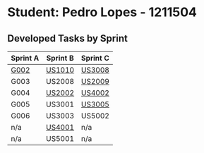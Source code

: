 # Student: Pedro Lopes - 1211504

## Developed Tasks by Sprint


| Sprint A                                        | Sprint B                            | Sprint C                            |
|-------------------------------------------------|-------------------------------------|-------------------------------------|
| [G002](DomainModel/DM-Domain_Driven_Design.svg) | [US1010](SprintB/US_1010/readme.md) | [US3008](SprintC/US_3008/readme.md) |
| G003                                            | US2008                              | [US2009](SprintC/US_2009/readme.md) |
| G004                                            | [US2002](SprintB/US_2002/readme.md) | [US4002](SprintC/US_4002/readme.md) |
| G005                                            | US3001                              | [US3005](SprintC/US_3005/readme.md) |
| G006                                            | US3003                              | US5002                              |
| n/a                                             | [US4001](SprintB/US_4001/readme.md) | n/a                                 |
| n/a                                             | US5001                              | n/a                                 |
